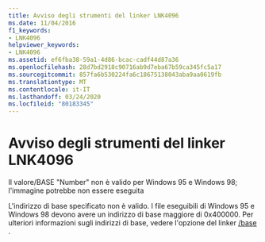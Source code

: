 ```yaml
---
title: Avviso degli strumenti del linker LNK4096
ms.date: 11/04/2016
f1_keywords:
- LNK4096
helpviewer_keywords:
- LNK4096
ms.assetid: ef6fba38-59a1-4d86-bcac-cadf44d87a36
ms.openlocfilehash: 28d7bd2918c90716ab9d7eba67b59ca345fc5a17
ms.sourcegitcommit: 857fa6b530224fa6c18675138043aba9aa0619fb
ms.translationtype: MT
ms.contentlocale: it-IT
ms.lasthandoff: 03/24/2020
ms.locfileid: "80183345"
---
```

# <a name="linker-tools-warning-lnk4096"></a>Avviso degli strumenti del linker LNK4096

Il valore/BASE "Number" non è valido per Windows 95 e Windows 98; l'immagine potrebbe non essere eseguita

L'indirizzo di base specificato non è valido. I file eseguibili di Windows 95 e Windows 98 devono avere un indirizzo di base maggiore di 0x400000. Per ulteriori informazioni sugli indirizzi di base, vedere l'opzione del linker [/base](../../build/reference/base-base-address.md) .
